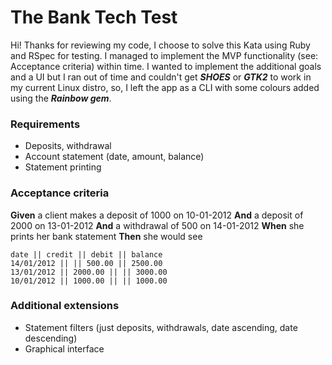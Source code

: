 # The Bank Tech Test

Hi!
Thanks for reviewing my code,
I choose to solve this Kata using Ruby and RSpec for testing.
I managed to implement the MVP functionality (see: Acceptance criteria) within time.
I wanted to implement the additional goals and a UI but I ran out of time and couldn't get ***SHOES*** or ***GTK2*** to work in my current Linux distro, so, I left the app as a CLI with some colours added using the ***Rainbow gem***.

### Requirements
* Deposits, withdrawal
* Account statement (date, amount, balance)
* Statement printing

### Acceptance criteria

**Given** a client makes a deposit of 1000 on 10-01-2012
**And** a deposit of 2000 on 13-01-2012
**And** a withdrawal of 500 on 14-01-2012
**When** she prints her bank statement
**Then** she would see


```
date || credit || debit || balance
14/01/2012 || || 500.00 || 2500.00
13/01/2012 || 2000.00 || || 3000.00
10/01/2012 || 1000.00 || || 1000.00
```

### Additional extensions

* Statement filters (just deposits, withdrawals, date ascending, date descending)
* Graphical interface
